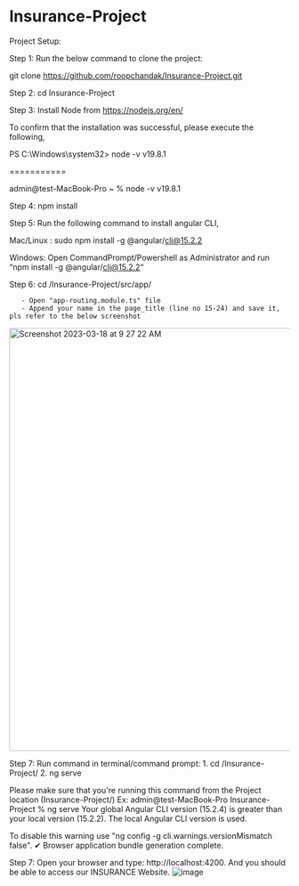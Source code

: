 # Insurance-Project

Project Setup:

Step 1: Run the below command to clone the project: 

git clone https://github.com/roopchandak/Insurance-Project.git 

Step 2: cd Insurance-Project

Step 3: Install Node from https://nodejs.org/en/

To confirm that the installation was successful, please execute the following,

PS C:\Windows\system32> node -v
v19.8.1

===========

admin@test-MacBook-Pro ~ % node -v
v19.8.1

Step 4: npm install

Step 5: Run the following command to install angular CLI,

Mac/Linux : 
  sudo npm install -g @angular/cli@15.2.2  

Windows: 
  Open CommandPrompt/Powershell as Administrator and run “npm install -g @angular/cli@15.2.2“
  
  
Step 6: cd <ProjectLocation>/Insurance-Project/src/app/

       - Open "app-routing.module.ts" file
       - Append your name in the page_title (line no 15-24) and save it, pls refer to the below screenshot
       
<img width="760" alt="Screenshot 2023-03-18 at 9 27 22 AM" src="https://user-images.githubusercontent.com/20028970/226083763-a4066c69-ec61-49ed-b473-151641c195f0.png">


Step 7: Run command in terminal/command prompt: 
           1. cd <ProjectLocation>/Insurance-Project/
           2. ng serve 

Please make sure that you're running this command from the Project location (Insurance-Project/)
Ex:
admin@test-MacBook-Pro Insurance-Project % ng serve
Your global Angular CLI version (15.2.4) is greater than your local version (15.2.2). The local Angular CLI version is used.

To disable this warning use "ng config -g cli.warnings.versionMismatch false".
✔ Browser application bundle generation complete.


Step 7: Open your browser and type: http://localhost:4200. And you should be able to access our INSURANCE Website.
![image](https://user-images.githubusercontent.com/20028970/226084098-9cd6b5ad-a4dd-42ae-b913-f80f27550434.png)


